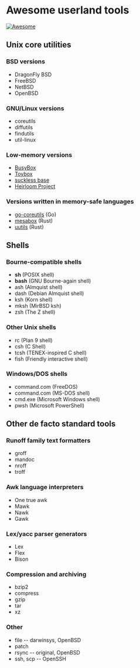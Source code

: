 # Awesome userland tools

[![Awesome](https://awesome.re/badge.svg)](https://awesome.re)

## Unix core utilities

### BSD versions

* DragonFly BSD
* FreeBSD
* NetBSD
* OpenBSD

### GNU/Linux versions

* coreutils
* diffutils
* findutils
* util-linux

### Low-memory versions

* [BusyBox](https://www.busybox.net)
* [Toybox](https://www.landley.net/toybox/)
* [suckless base](https://core.suckless.org/sbase/)
* [Heirloom Project](http://heirloom.sourceforge.net)

### Versions written in memory-safe languages

* [go-coreutils](https://github.com/aisola/go-coreutils) (Go)
* [mesabox](https://github.com/mesalock-linux/mesabox) (Rust)
* [uutils](https://github.com/uutils) (Rust)

## Shells

### Bourne-compatible shells

* **sh** (POSIX shell)
* **bash** (GNU Bourne-again shell)
* ash (Almquist shell)
* dash (Debian Almquist shell)
* ksh (Korn shell)
* mksh (MirBSD ksh)
* zsh (The Z shell)

### Other Unix shells

* rc (Plan 9 shell)
* csh (C Shell)
* tcsh (TENEX-inspired C shell)
* fish (Friendly interactive shell)

### Windows/DOS shells

* command.com (FreeDOS)
* command.com (MS-DOS shell)
* cmd.exe (Microsoft Windows shell)
* pwsh (Microsoft PowerShell)

## Other de facto standard tools

### Runoff family text formatters

* groff
* mandoc
* nroff
* troff

### Awk language interpreters

* One true awk
* Mawk
* Nawk
* Gawk

### Lex/yacc parser generators

* Lex
* Flex
* Bison

### Compression and archiving

* bzip2
* compress
* gzip
* tar
* xz

### Other

* file -- darwinsys, OpenBSD
* patch
* rsync -- original, OpenBSD
* ssh, scp -- OpenSSH
